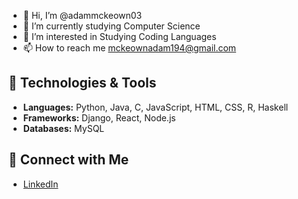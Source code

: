 - 👋 Hi, I’m @adammckeown03
- 🌱 I’m currently studying Computer Science
- 👀 I’m interested in Studying Coding Languages
- 📫 How to reach me mckeownadam194@gmail.com

## 🔧 Technologies & Tools

- **Languages:** Python, Java, C, JavaScript, HTML, CSS, R, Haskell
- **Frameworks:** Django, React, Node.js
- **Databases:** MySQL

## 🤝 Connect with Me

- [LinkedIn](https://www.linkedin.com/in/adammckeown03)

<!---
adammckeown03/adammckeown03 is a ✨ special ✨ repository because its `README.md` (this file) appears on your GitHub profile.
You can click the Preview link to take a look at your changes.
--->
